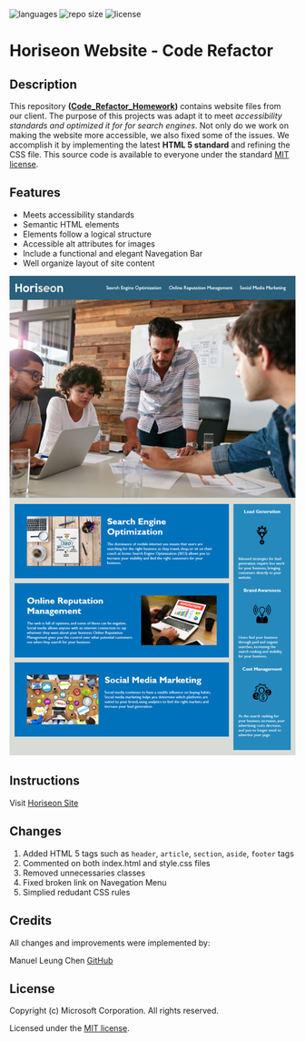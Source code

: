 ![languages](https://img.shields.io/github/languages/top/manuelleungchen/Code_Refactor_Homework) ![repo size](https://img.shields.io/github/repo-size/manuelleungchen/Code_Refactor_Homework) ![license](https://img.shields.io/github/license/manuelleungchen/Code_Refactor_Homework?style=plastic)
# Horiseon Website - Code Refactor

## Description
This repository **\([Code_Refactor_Homework](https://github.com/manuelleungchen/Code_Refactor_Homework)\)** contains website files from our client. The purpose of this projects was adapt it to meet *accessibility standards and optimized it for for search engines*. Not only do we work on making the website more accessible, we also fixed some of the issues. We accomplish it by implementing the latest **HTML 5 standard** and refining the CSS file. This source code is available to everyone under the standard [MIT license](https://github.com/manuelleungchen/Code_Refactor_Homework/blob/master/LICENSE).

## Features
* Meets accessibility standards
* Semantic HTML elements
* Elements follow a logical structure 
* Accessible alt attributes for images
* Include a functional and elegant Navegation Bar
* Well organize layout of site content

![Visual Example of Horiseon site](./assets/images/website-sample.png)

## Instructions
Visit [Horiseon Site](https://manuelleungchen.github.io/Code_Refactor_Homework/)

## Changes
1. Added HTML 5 tags such as `header`, `article`, `section`, `aside`, `footer` tags
2. Commented on both index.html and style.css files
3. Removed unnecessaries classes
4. Fixed broken link on Navegation Menu
5. Simplied redudant CSS rules

## Credits
All changes and improvements were implemented by:

Manuel Leung Chen [GitHub](https://github.com/manuelleungchen)

## License
Copyright \(c\) Microsoft Corporation. All rights reserved.

Licensed under the [MIT license](https://github.com/manuelleungchen/Code_Refactor_Homework/blob/master/LICENSE).





